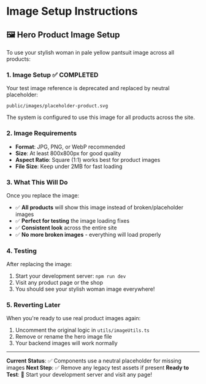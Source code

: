 # Image Setup Instructions

## 🖼️ Hero Product Image Setup

To use your stylish woman in pale yellow pantsuit image across all products:

### 1. Image Setup ✅ COMPLETED
Your test image reference is deprecated and replaced by neutral placeholder:
```
public/images/placeholder-product.svg
```

The system is configured to use this image for all products across the site.

### 2. Image Requirements
- **Format**: JPG, PNG, or WebP recommended
- **Size**: At least 800x800px for good quality
- **Aspect Ratio**: Square (1:1) works best for product images
- **File Size**: Keep under 2MB for fast loading

### 3. What This Will Do
Once you replace the image:
- ✅ **All products** will show this image instead of broken/placeholder images
- ✅ **Perfect for testing** the image loading fixes
- ✅ **Consistent look** across the entire site
- ✅ **No more broken images** - everything will load properly

### 4. Testing
After replacing the image:
1. Start your development server: `npm run dev`
2. Visit any product page or the shop
3. You should see your stylish woman image everywhere!

### 5. Reverting Later
When you're ready to use real product images again:
1. Uncomment the original logic in `utils/imageUtils.ts`
2. Remove or rename the hero image file
3. Your backend images will work normally

---
**Current Status**: ✅ Components use a neutral placeholder for missing images
**Next Step**: ✅ Remove any legacy test assets if present
**Ready to Test**: 🚀 Start your development server and visit any page!
